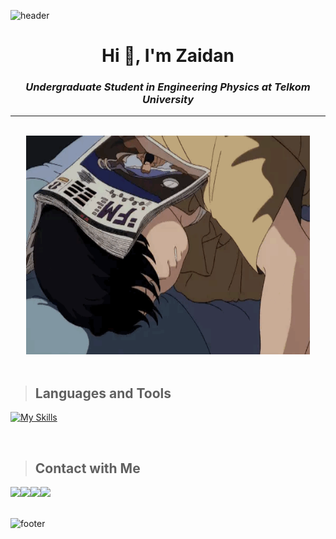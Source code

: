 ![header](https://capsule-render.vercel.app/api?type=waving&color=1E2436&text=Welcome!&fontAlign=49&fontAlignY=35&fontSize=40&fontColor=EFEFEF&animation=twinkling&height=150&section=header) 
<h1 align="center">Hi 👋, I'm Zaidan</h1>

**_<h3 align="center">Undergraduate Student in Engineering Physics at Telkom University</h3>_**
<!-- [![profile views](https://komarev.com/ghpvc/?username=zaidanfzn)](https://github.com/zaidanfzn) -->
---
<br>
<div align = "center"><img src="https://github.com/Zaidanfzn/Zaidanfzn/blob/main/img/animation-sleeping.gif"/ width="90%" height="350px"></div><br>

> ## Languages and Tools
[![My Skills](https://skillicons.dev/icons?i=github,vscode,py,tensorflow,c,html,css,tailwind,bootstrap,js,react,ts,bash,vue,git,debian,wsl,latex,md,cpp)](https://skillicons.dev)

<br>

> ## Contact with Me
<div style="display:flex; flex-direction:row;">
    <a href="mailto:zaidanfauzan.edu@gmail.com">
        <img src="https://img.shields.io/badge/Email-3CCBF4?style=for-the-badge&logo=Gmail&logoColor=white"> 
    </a>
    <a href="https://www.instagram.com/zaidnfz_/">
        <img src="https://img.shields.io/badge/Instagram-DB4669?style=for-the-badge&logo=Instagram&logoColor=white"> 
    </a>
    <a href="https://www.linkedin.com/in/zaidanfzn/">
        <img src="https://img.shields.io/badge/LinkedIn-0077B5?style=for-the-badge&logo=linkedin&logoColor=white">
    </a>
    <a href="https://wa.me/6282123870889">
        <img src="https://img.shields.io/badge/Whatsapp-4ACA59?style=for-the-badge&logo=Whatsapp&logoColor=white"> 
    </a>
</div><br>

![footer](https://capsule-render.vercel.app/api?type=waving&color=1E2436&height=150&section=footer)
